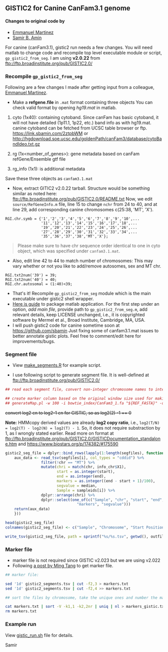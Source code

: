 ## GISTIC2 for Canine CanFam3.1 genome

#### Changes to original code by

* [Emmanuel Martinez](https://github.com/jemartinezledes)
* [Samir B. Amin](https://github.com/sbamin)

For canine (canFam3.1), gistic2 run needs a few changes. You will need matlab to change code and recompile top level executable module or script, `gp_gistic2_from_seg`. I am using **v2.0.22** from ftp://ftp.broadinstitute.org/pub/GISTIC2.0/

### Recompile `gp_gistic2_from_seg`

Following are a few changes I made after getting input from a colleague, [Emmanuel Martinez](https://github.com/jemartinezledes).

*   Make a **refgene.file** in `.mat` format containing three objects You can check valid format by  opening *hg19.mat* in matlab. 

1. cyto (1x40): containing cytoband. Since canFam has basic cytoband, it will not have detailed (1p11.1, 1p22, etc.) band info as with hg19.mat. canine cytoband can be fetched from UCSC table browser or ftp. https://link.sbamin.com/2ztpbWM or http://hgdownload.soe.ucsc.edu/goldenPath/canFam3/database/cytoBandIdeo.txt.gz

2. rg (1x<number_of_genes>): gene metadata based on canFam refGene/Ensemble gtf file

3. rg_info (1x1): is additional metadata

Save these three objects as `canfam3.1.mat`

*   Now, extract GITIC2 v2.0.22 tarball. Structure would be something similar as noted here: ftp://ftp.broadinstitute.org/pub/GISTIC2.0/README.txt Now, we edit `source/RefGeneInfo.m` file, line 15 to change `nchr` from 24 to 40, and at line 29, add corresponding canine chromosomes c(25:38, 'MT', 'X').

```
RGI.chr.symb = {'1','2','3','4','5','6','7','8','9','10',...
                '11','12','13','14','15','16','17','18',...
                '19','20','21','22','23','24','25','26',...
                '27','28','29','30','31','32','33','34',...
                '35','36','37','38','MT','X'};
```

>Please make sure to have chr sequence order identical to one in cyto object, which was specified under `canfam3.1.mat`.  

*   Also, edit line 42 to 44 to match number of chromosomes: This may vary whether or not you like to add/remove autosomes, sex and MT chr.

```
RGI.txt2num('39') = 39;
RGI.txt2num('40') = 40;
RGI.chr.autosomal = (1:40)<39;
```

*   That's it! Recompile `gp_gistic2_from_seg` module which is the main executable under gistic2 shell wrapper.
  * [Here is guide](https://www.mathworks.com/help/compiler/create-and-install-a-standalone-application-from-matlab-code.html) to package matlab application. For the first step under an option, *add main file*, provide path to `gp_gistic2_from_seg.m`, add relevant details, keep LICENSE unchanged, i.e., it is copyrighted software by Mermel et al., Broad Institute, Cambridge, MA, USA. 
  *  I will push gistic2 code for canine sometime soon at https://github.com/sbamin Just fixing some of canfam3.1.mat issues to better annotate gistic plots. Feel free to comment/edit here for improvements/bugs.

### Segment file

*   View [make_segments.R](make_segments.R) for example script.

*   I use following script to generate segment file. It is well-defined at ftp://ftp.broadinstitute.org/pub/GISTIC2.0/

```r
## read each segment file, convert non-integer chromosome names to integers.

## create marker column based on the original window size used for making mappability bigwig file, i.e.,
## generateMap.pl -w 100 -i bowtie_index/CanFam3_1.fa "${REF_FASTA}" -o bigwigs/CanFam3_1.map.ws100bp.bw
```

~~convert log2 cn to log2-1 cn for GISTIC, so as log2(2) -1 == 0~~

**Note:** HMMcopy derived values are already **log2 copy ratio**, i.e., `log2(T/N) = log2(T) - log2(N) = log2(T) - 1`. So, it does not require substraction by 1, as I wrongly stated earlier. Read more on format at ftp://ftp.broadinstitute.org/pub/GISTIC2.0/GISTICDocumentation_standalone.htm and https://www.biostars.org/p/174382/#175590

```r
gistic2_seg_file = dplyr::bind_rows(lapply(1:length(segfiles), function(i) {
    aux_data <- read_tsv(segfiles[i], col_types = "cddid") %>%
                filter(!chr == "MT") %>%
                mutate(chri = match(chr, info_chr$X1),
                       start = as.integer(start),
                       end = as.integer(end),
                       markers = as.integer((end - start + 1)/100),
                       segvalue = median,
                       Sample = sampleids[i]) %>%
                dplyr::arrange(chri) %>%
                dplyr::select(one_of(c("Sample", "chr", "start", "end", 
                                "markers", "segvalue")))
    return(aux_data)
    }))

head(gistic2_seg_file)
colnames(gistic2_seg_file) <- c("Sample", "Chromosome", "Start Position", "End Position", "Num markers", "Seg.CN")

write_tsv(gistic2_seg_file, path = sprintf("%s/%s.tsv", getwd(), outfile))
```

### Marker file

*   marker file is not required since GISTIC v2.023 but we are using v2.022
*   Following [a post by Ming Tang](http://crazyhottommy.blogspot.com/2017/11/run-gistic2-with-sequenza-segmentation.html) to get marker file.

```sh
## marker file:

sed '1d' gistic2_segments.tsv | cut -f2,3 > markers.txt
sed '1d' gistic2_segments.tsv | cut -f2,4 >> markers.txt

## sort the files by chromosome, take the unique ones and number the markers.

cat markers.txt | sort -V -k1,1 -k2,2nr | uniq | nl > markers_gistic.txt
rm markers.txt
```

### Example run

View [gistic_run.sh](gistic_run.sh) file for details.

Samir
